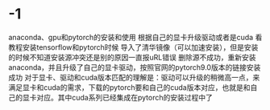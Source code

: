 # -1
anaconda、gpu和pytorch的安装和使用
根据自己的显卡升级驱动或者是cuda
看教程安装tensorflow和pytorch时候 导入了清华镜像（可以加速安装），但是安装的时候不知道安装源冲突还是别的原因一直报uRL错误 删除源不成功，重新安装anaconda，并且升级了自己的显卡驱动，按照官网的pytorch9.0版本的链接安装成功
对于显卡、驱动和cuda版本匹配的理解是：驱动可以升级的稍微高一点，来满足显卡和cuda的需求，下载的pytorch要和自己的cuda版本对应，也就是和自己的显卡对应。其中cuda系列已经集成在pytorch的安装过程中了
